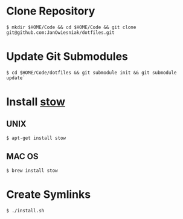 # Clone Repository

```
$ mkdir $HOME/Code && cd $HOME/Code && git clone git@github.com:JanOwiesniak/dotfiles.git
```

# Update Git Submodules

```
$ cd $HOME/Code/dotfiles && git submodule init && git submodule update`
```

# Install [stow](http://www.gnu.org/software/stow/manual/stow.html)

## UNIX

```
$ apt-get install stow
```

## MAC OS

```
$ brew install stow
```

# Create Symlinks

```
$ ./install.sh
```
